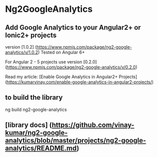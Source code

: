 # Ng2GoogleAnalytics
## Add Google Analytics to your Angular2+ or Ionic2+ projects
version [1.0.2] (https://www.npmjs.com/package/ng2-google-analytics/v/1.0.2)
Tested on Angular 6+

For Angular 2 - 5 projects use version [0.2.0] (https://www.npmjs.com/package/ng2-google-analytics/v/0.2.0)


Read my article: [Enable Google Analytics in Angular2+ Projects] (https://kumarvinay.com/enable-google-analytics-in-angular2-projects/)


## to build the library
ng build ng2-google-analytics

## [library docs] (https://github.com/vinay-kumar/ng2-google-analytics/blob/master/projects/ng2-google-analytics/README.md)
